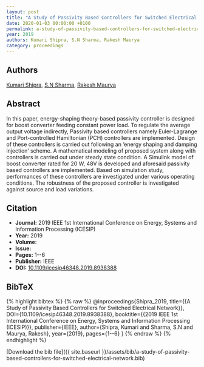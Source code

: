 ```yaml
---
layout: post
title: "A Study of Passivity Based Controllers for Switched Electrical Network"
date: 2020-01-03 00:00:00 +0100
permalink: a-study-of-passivity-based-controllers-for-switched-electrical-network
year: 2019
authors: Kumari Shipra, S.N Sharma, Rakesh Maurya
category: proceedings
---
```

 
## Authors
[Kumari Shipra](authors/kumari-shipra), [S.N Sharma](authors/shambhu-n-sharma), [Rakesh Maurya](authors/rakesh-maurya)
 
## Abstract
In this paper, energy-shaping theory-based passivity controller is designed for boost converter feeding constant power load. To regulate the average output voltage indirectly, Passivity based controllers namely Euler-Lagrange and Port-controlled Hamiltonian (PCH) controllers are implemented. Design of these controllers is carried out following an ‘energy shaping and damping injection’ scheme. A mathematical modeling of proposed system along with controllers is carried out under steady state condition. A Simulink model of boost converter rated for 20 W, 48V is developed and aforesaid passivity based controllers are implemented. Based on simulation study, performances of these controllers are investigated under various operating conditions. The robustness of the proposed controller is investigated against source and load variations.
 
## Citation
- **Journal:** 2019 IEEE 1st International Conference on Energy, Systems and Information Processing (ICESIP)
- **Year:** 2019
- **Volume:** 
- **Issue:** 
- **Pages:** 1--6
- **Publisher:** IEEE
- **DOI:** [10.1109/icesip46348.2019.8938388](https://doi.org/10.1109/icesip46348.2019.8938388)
 
## BibTeX
{% highlight bibtex %}
{% raw %}
@inproceedings{Shipra_2019,
  title={{A Study of Passivity Based Controllers for Switched Electrical Network}},
  DOI={10.1109/icesip46348.2019.8938388},
  booktitle={{2019 IEEE 1st International Conference on Energy, Systems and Information Processing (ICESIP)}},
  publisher={IEEE},
  author={Shipra, Kumari and Sharma, S.N and Maurya, Rakesh},
  year={2019},
  pages={1--6}
}
{% endraw %}
{% endhighlight %}
 
[Download the bib file]({{ site.baseurl }}/assets/bib/a-study-of-passivity-based-controllers-for-switched-electrical-network.bib)
 
